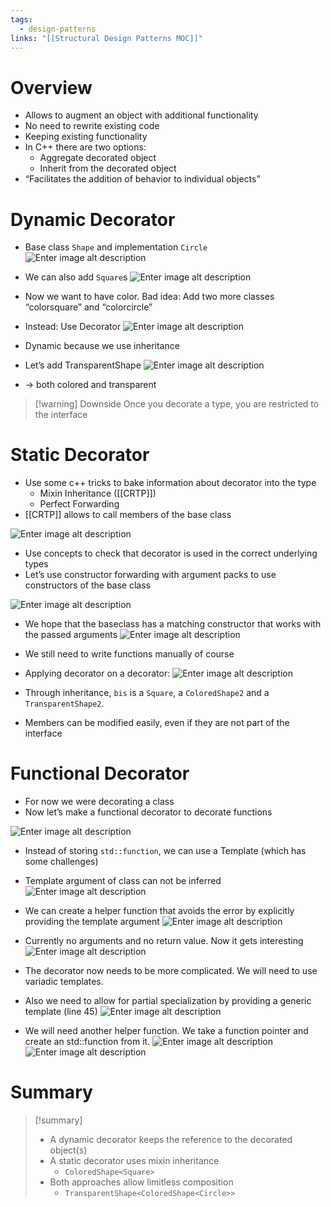 ```yaml
---
tags:
  - design-patterns
links: "[[Structural Design Patterns MOC]]"
---
```

# Overview

- Allows to augment an object with additional functionality
- No need to rewrite existing code
- Keeping existing functionality
- In C++ there are two options:
	- Aggregate decorated object
	- Inherit from the decorated object
- “Facilitates the addition of behavior to individual objects”

# Dynamic Decorator

- Base class `Shape` and implementation `Circle`
![Enter image alt description](IMG-2024-05-31-133321410.png)

- We can also add `Square`s
![Enter image alt description](IMG-2024-05-31-133321546.png)

- Now we want to have color. Bad idea: Add two more classes “colorsquare” and “colorcircle”
- Instead: Use Decorator
![Enter image alt description](IMG-2024-05-31-133321623.png)

- Dynamic because we use inheritance
- Let’s add TransparentShape
![Enter image alt description](IMG-2024-05-31-133321711.png)

- -> both colored and transparent
> [!warning] Downside
Once you decorate a type, you are restricted to the interface

# Static Decorator

- Use some c++ tricks to bake information about decorator into the type
	- Mixin Inheritance ([[CRTP]])
	- Perfect Forwarding
- [[CRTP]] allows to call members of the base class

![Enter image alt description](IMG-2024-05-31-133321774.png)

- Use concepts to check that decorator is used in the correct underlying types
- Let’s use constructor forwarding with argument packs to use constructors of the base class

![Enter image alt description](IMG-2024-05-31-133321846.png)

- We hope that the baseclass has a matching constructor that works with the passed arguments
![Enter image alt description](IMG-2024-05-31-133321897.png)

- We still need to write functions manually of course
- Applying decorator on a decorator:
![Enter image alt description](IMG-2024-05-31-133321948.png)

- Through inheritance, `bis` is a `Square`, a `ColoredShape2` and a `TransparentShape2`.
- Members can be modified easily, even if they are not part of the interface

# Functional Decorator

- For now we were decorating a class
- Now let’s make a functional decorator to decorate functions

![Enter image alt description](IMG-2024-05-31-133321990.png)

- Instead of storing `std::function`, we can use a Template (which has some challenges)
- Template argument of class can not be inferred
![Enter image alt description](IMG-2024-05-31-133322039.png)

- We can create a helper function that avoids the error by explicitly providing the template argument
![Enter image alt description](IMG-2024-05-31-133322094.png)

- Currently no arguments and no return value. Now it gets interesting
![Enter image alt description](IMG-2024-05-31-133322141.png)

- The decorator now needs to be more complicated. We will need to use variadic templates.
- Also we need to allow for partial specialization by providing a generic template (line 45)
![Enter image alt description](IMG-2024-05-31-133322180.png)

- We will need another helper function. We take a function pointer and create an std::function from it.
![Enter image alt description](IMG-2024-05-31-133322228.png)
![Enter image alt description](IMG-2024-05-31-133322272.png)

# Summary

> [!summary]
> - A dynamic decorator keeps the reference to the decorated object(s)
> - A static decorator uses mixin inheritance
> 	- `ColoredShape<Square>`
> - Both approaches allow limitless composition
> 	- `TransparentShape<ColoredShape<Circle>>`
